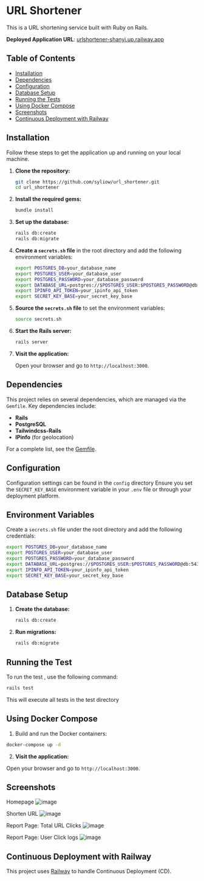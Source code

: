 # URL Shortener

This is a URL shortening service built with Ruby on Rails.

**Deployed Application URL**: [urlshortener-shanyi.up.railway.app](urlshortener-shanyi.up.railway.app)


## Table of Contents

- [Installation](#installation)
- [Dependencies](#dependencies)
- [Configuration](#configuration)
- [Database Setup](#database-setup)
- [Running the Tests](#running-the-tests)
- [Using Docker Compose](#using-docker-compose)
- [Screenshots](#screenshots)
- [Continuous Deployment with Railway](#continuous-deployment-with-railway)

## Installation

Follow these steps to get the application up and running on your local machine.

1. **Clone the repository:**

    ```sh
    git clone https://github.com/syliow/url_shortener.git
    cd url_shortener
    ```

2. **Install the required gems:**

    ```sh
    bundle install
    ```

3. **Set up the database:**

    ```sh
    rails db:create
    rails db:migrate
    ```

4. **Create a `secrets.sh` file** in the root directory and add the following environment variables:

    ```sh
    export POSTGRES_DB=your_database_name
    export POSTGRES_USER=your_database_user
    export POSTGRES_PASSWORD=your_database_password
    export DATABASE_URL=postgres://$POSTGRES_USER:$POSTGRES_PASSWORD@db:5432/$POSTGRES_DB
    export IPINFO_API_TOKEN=your_ipinfo_api_token
    export SECRET_KEY_BASE=your_secret_key_base
    ```

5. **Source the `secrets.sh` file** to set the environment variables:

    ```sh
    source secrets.sh
    ```

6. **Start the Rails server:**

    ```sh
    rails server
    ```

7. **Visit the application:**

    Open your browser and go to `http://localhost:3000`.

## Dependencies

This project relies on several dependencies, which are managed via the `Gemfile`. Key dependencies include:

- **Rails**
- **PostgreSQL**
- **Tailwindcss-Rails**
- **IPinfo** (for geolocation)

For a complete list, see the [Gemfile](Gemfile).

## Configuration

Configuration settings can be found in the `config` directory
Ensure you set the `SECRET_KEY_BASE` environment variable in your `.env` file or through your deployment platform.

## Environment Variables

Create a `secrets.sh` file under the root directory and add the following credentials:

```sh
export POSTGRES_DB=your_database_name
export POSTGRES_USER=your_database_user
export POSTGRES_PASSWORD=your_database_password
export DATABASE_URL=postgres://$POSTGRES_USER:$POSTGRES_PASSWORD@db:5432/$POSTGRES_DB
export IPINFO_API_TOKEN=your_ipinfo_api_token
export SECRET_KEY_BASE=your_secret_key_base
```

## Database Setup

1. **Create the database:**

    ```sh
    rails db:create
    ```

2. **Run migrations:**

    ```sh
    rails db:migrate
    ```
## Running the Test 

To run the test , use the following command:

```sh
rails test
```

This will execute all tests in the test directory

## Using Docker Compose
1. Build and run the Docker containers:

```sh
docker-compose up -d
```

2. **Visit the application:**

Open your browser and go to `http://localhost:3000`.

## Screenshots
Homepage
![image](https://github.com/user-attachments/assets/3f1166de-0da4-40e2-9fc7-0d6ed4dc350a)

Shorten URL
![image](https://github.com/user-attachments/assets/702d3674-75a2-4d4d-8f4f-7b61850bc569)

Report Page: Total URL Clicks 
![image](https://github.com/user-attachments/assets/fcd1d987-2a3e-4075-aefb-d831362533d8)

Report Page: User Click logs
![image](https://github.com/user-attachments/assets/4fce7445-6ad4-4af1-b0ac-3dd81021b5a2)


## Continuous Deployment with Railway
This project uses [Railway](https://railway.app/) to handle Continuous Deployment (CD).
